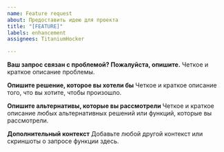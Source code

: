 ```yaml
---
name: Feature request
about: Предоставить идею для проекта
title: "[FEATURE]"
labels: enhancement
assignees: TitaniumHocker

---
```


**Ваш запрос связан с проблемой? Пожалуйста, опишите.**
Четкое и краткое описание проблемы.

**Опишите решение, которое вы хотели бы**
Четкое и краткое описание того, что вы хотите, чтобы произошло.

**Опишите альтернативы, которые вы рассмотрели**
Четкое и краткое описание любых альтернативных решений или функций, которые вы рассмотрели.

**Дополнительный контекст**
Добавьте любой другой контекст или скриншоты о запросе функции здесь.

